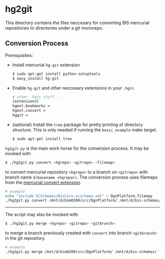 # hg2git

This directory contains the files neccesary for converting BIS mercurial repositories to directories under a git monorepo.

## Conversion Process

Prerequisites:

- Install mercurial `hg-git` extension

    ```sh
    $ sudo apt-get install python-setuptools
    $ easy_install hg-git
    ```
- Enable `hg-git` and other neccesary extensions in your `.hgrc`

    ```sh
    # other .hgrc stuff...
    [extensions]
    hgext.bookmarks =
    hgext.convert =
    hggit =
    ```

- (optional) Install the `tree` package for pretty printing of directory
structure. This is only needed if running the `basic_example` make target.

    ```sh
    $ sudo apt-get install tree
    ```

`hg2git.py` is the main work horse for the conversion process.
It may be invoked with

```sh
$ ./hg2git.py convert <hgrepo> <gitrepo> <filemap>
```

to convert mercurial repository `<hgrepo>` to a branch on `<gitrepo>` with
branch name `$(basename <hgrepo>)`. The conversion process uses filemaps from
the [mercurial convert extension](https://www.mercurial-scm.org/wiki/ConvertExtension).

```sh
# example
echo "include ECSchemas/BisCore.ecschema.xml" > DgnPlatform.filemap
./hg2git.py convert /mnt/d/bim0200/src/DgnPlatform/ /mnt/d/bis-schemas/ ./DgnPlatform.filemap
```

---

The script may also be invoked with

```sh
$ ./hg2git.py merge <hgrepo> <gitrepo> <gitbranch>
```

to merge a branch previously created with `convert` into branch `<gitbranch>`
in the git repository.

```sh
# example
./hg2git.py merge /mnt/d/bim0200/src/DgnPlatform/ /mnt/d/bis-schemas/ "master"
```
